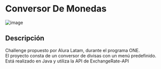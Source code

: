 # Conversor De Monedas

![image](https://github.com/user-attachments/assets/eda17ff3-1ad2-4047-9055-60394fadc175)

<h2> Descripción </h2>
Challenge propuesto por Alura Latam, durante el programa ONE. <br>
El proyecto consta de un conversor de divisas con un menú predefinido. <br>
Está realizado en Java y utiliza la API de ExchangeRate-API
